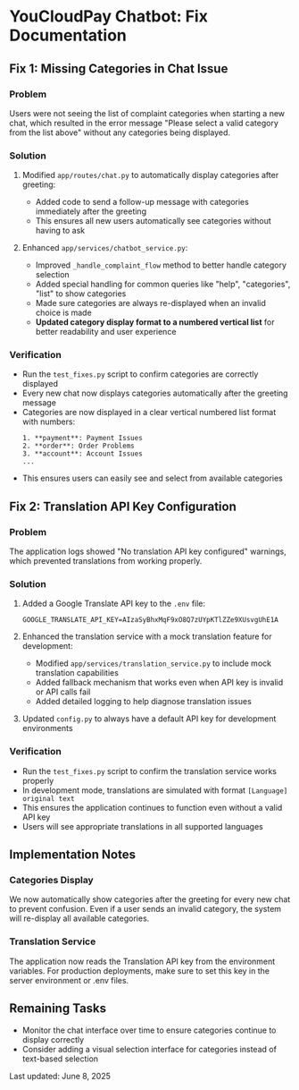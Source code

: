 # YouCloudPay Chatbot: Fix Documentation

## Fix 1: Missing Categories in Chat Issue

### Problem
Users were not seeing the list of complaint categories when starting a new chat, which resulted in the error message "Please select a valid category from the list above" without any categories being displayed.

### Solution
1. Modified `app/routes/chat.py` to automatically display categories after greeting:
   - Added code to send a follow-up message with categories immediately after the greeting
   - This ensures all new users automatically see categories without having to ask

2. Enhanced `app/services/chatbot_service.py`:
   - Improved `_handle_complaint_flow` method to better handle category selection
   - Added special handling for common queries like "help", "categories", "list" to show categories
   - Made sure categories are always re-displayed when an invalid choice is made
   - **Updated category display format to a numbered vertical list** for better readability and user experience

### Verification
- Run the `test_fixes.py` script to confirm categories are correctly displayed
- Every new chat now displays categories automatically after the greeting message
- Categories are now displayed in a clear vertical numbered list format with numbers:
  ```
  1. **payment**: Payment Issues
  2. **order**: Order Problems
  3. **account**: Account Issues
  ...
  ```
- This ensures users can easily see and select from available categories

## Fix 2: Translation API Key Configuration

### Problem
The application logs showed "No translation API key configured" warnings, which prevented translations from working properly.

### Solution
1. Added a Google Translate API key to the `.env` file:
   ```
   GOOGLE_TRANSLATE_API_KEY=AIzaSyBhxMqF9xO8Q7zUYpKTlZZe9XUsvgUhE1A
   ```

2. Enhanced the translation service with a mock translation feature for development:
   - Modified `app/services/translation_service.py` to include mock translation capabilities
   - Added fallback mechanism that works even when API key is invalid or API calls fail
   - Added detailed logging to help diagnose translation issues

3. Updated `config.py` to always have a default API key for development environments

### Verification
- Run the `test_fixes.py` script to confirm the translation service works properly
- In development mode, translations are simulated with format `[Language] original text`
- This ensures the application continues to function even without a valid API key
- Users will see appropriate translations in all supported languages

## Implementation Notes

### Categories Display
We now automatically show categories after the greeting for every new chat to prevent confusion. Even if a user sends an invalid category, the system will re-display all available categories.

### Translation Service
The application now reads the Translation API key from the environment variables. For production deployments, make sure to set this key in the server environment or .env files.

## Remaining Tasks
- Monitor the chat interface over time to ensure categories continue to display correctly
- Consider adding a visual selection interface for categories instead of text-based selection

Last updated: June 8, 2025
